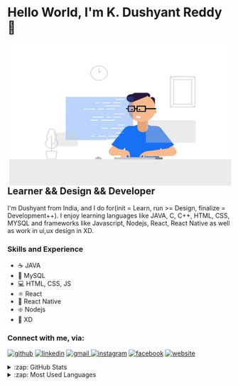 # Hello World, I'm  K. Dushyant Reddy 👋

 <img align="right" alt="GIF" src="https://github.com/Dushyant029/Dushyant029/blob/main/developer.gif?raw=true  " width="500" height="320" />

## Learner && Design && Developer  

I'm Dushyant from India, and I do for(init = Learn, run >= Design, finalize = Development++). I enjoy learning languages like JAVA, C, C++, HTML, CSS, MYSQL and frameworks like Javascript, Nodejs, React, React Native as well as work in ui,ux design in XD.

### Skills and Experience
* ☕ JAVA
* 🐬 MySQL
* 💻 HTML, CSS, JS
* ⚛ React
* 📱 React Native
* ❇️ Nodejs
* 🎨 XD


### Connect with me, via:
[<img src='https://img.icons8.com/color/48/000000/github.png' alt='github' width="4%">](https://github.com/Dushyant029)     [<img src='https://img.icons8.com/color/48/000000/linkedin.png' alt='linkedin' width="4%">](https://www.linkedin.com/in/k-dushyant-reddy-060234165/)     <a href="mailto:dushireddy291@gmail.com">  <img src='https://img.icons8.com/color/48/000000/gmail.png' alt='gmail' width="4%"> </a>     [<img src='https://img.icons8.com/color/48/000000/instagram-new.png' alt='instagram' width="4%">](https://www.instagram.com/dushi_hrx/)     [<img src='https://img.icons8.com/color/48/000000/facebook.png' alt='facebook' width="4%">](https://www.facebook.com/Dushyant-Reddy/100005478945548)     [<img src='https://img.icons8.com/color/48/000000/website.png' alt='website' width="4%">](http://kdushyantreddy.me/)     


<details>
  <summary>:zap: GitHub Stats</summary>

  <img align="left" alt="Dushyant's GitHub Stats" src="https://github-readme-stats.vercel.app/api?username=Dushyant029&show_icons=true&hide_border=true" />

</details>

<details>
  <summary>:zap: Most Used Languages</summary>

<img align="left" alt="Dushyant's GitHub Top Languages" src="https://github-readme-stats.vercel.app/api/top-langs/?username=Dushyant029" />

</details>
